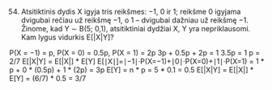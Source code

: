 54. Atsitiktinis dydis X igyja tris reikšmes: −1, 0 ir 1; reikšme 0 igyjama dvigubai rečiau už
reikšmę −1, o 1 – dvigubai dažniau už reikšmę −1. Žinome, kad Y ∼ B(5; 0,1), atsitiktiniai dydžiai
X, Y yra nepriklausomi. Kam lygus vidurkis E[|X|Y]?

P(X = −1) = p, P(X = 0) = 0.5p, P(X = 1) = 2p
3p + 0.5p + 2p = 1
3.5p = 1
p = 2/7
E[|X|Y] = E[|X|] * E[Y]
E[∣X∣]=∣−1∣⋅P(X=−1)+∣0∣⋅P(X=0)+∣1∣⋅P(X=1) = 1 * p + 0 * (0.5p) + 1 * (2p) = 3p 
E[Y] = n * p = 5 * 0.1 = 0.5
E[|X|Y] = E[|X|] * E[Y] = (6/7) * 0.5 = 3/7